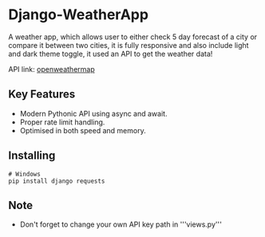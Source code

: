 # Django-WeatherApp
A weather app, which allows user to either check 5 day forecast of a city or compare it between two cities, it is fully responsive and also include light and dark theme toggle, it used an API to get the weather data!

API link: [openweathermap](https://openweathermap.org/api)

## Key Features
* Modern Pythonic API using async and await.
* Proper rate limit handling.
* Optimised in both speed and memory.

## Installing
```
# Windows
pip install django requests
```

## Note
* Don't forget to change your own API key path in '''views.py'''
